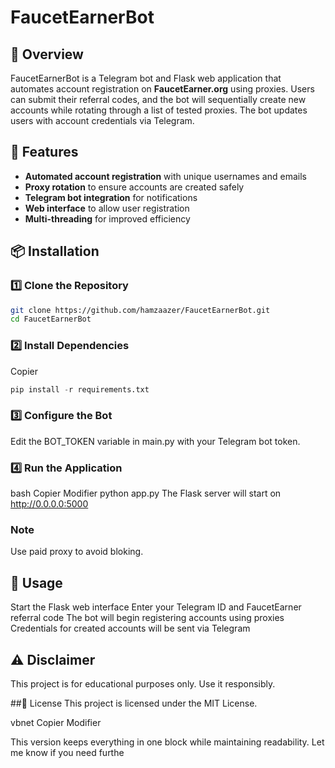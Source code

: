 # FaucetEarnerBot

## 📌 Overview  
FaucetEarnerBot is a Telegram bot and Flask web application that automates account registration on **FaucetEarner.org** using proxies. Users can submit their referral codes, and the bot will sequentially create new accounts while rotating through a list of tested proxies. The bot updates users with account credentials via Telegram.

## 🚀 Features  
- **Automated account registration** with unique usernames and emails  
- **Proxy rotation** to ensure accounts are created safely  
- **Telegram bot integration** for notifications  
- **Web interface** to allow user registration  
- **Multi-threading** for improved efficiency  

## 📦 Installation  
### 1️⃣ Clone the Repository  
```bash
git clone https://github.com/hamzaazer/FaucetEarnerBot.git
cd FaucetEarnerBot
```

### 2️⃣ Install Dependencies

Copier

```python
pip install -r requirements.txt
```

### 3️⃣ Configure the Bot
Edit the BOT_TOKEN variable in main.py with your Telegram bot token.

### 4️⃣ Run the Application
bash
Copier
Modifier
python app.py
The Flask server will start on http://0.0.0.0:5000
### Note 
Use paid proxy to avoid bloking.

## 🔧 Usage
Start the Flask web interface
Enter your Telegram ID and FaucetEarner referral code
The bot will begin registering accounts using proxies
Credentials for created accounts will be sent via Telegram
## ⚠️ Disclaimer
This project is for educational purposes only. Use it responsibly.

##📜 License
This project is licensed under the MIT License.

vbnet
Copier
Modifier

This version keeps everything in one block while maintaining readability. Let me know if you need furthe
